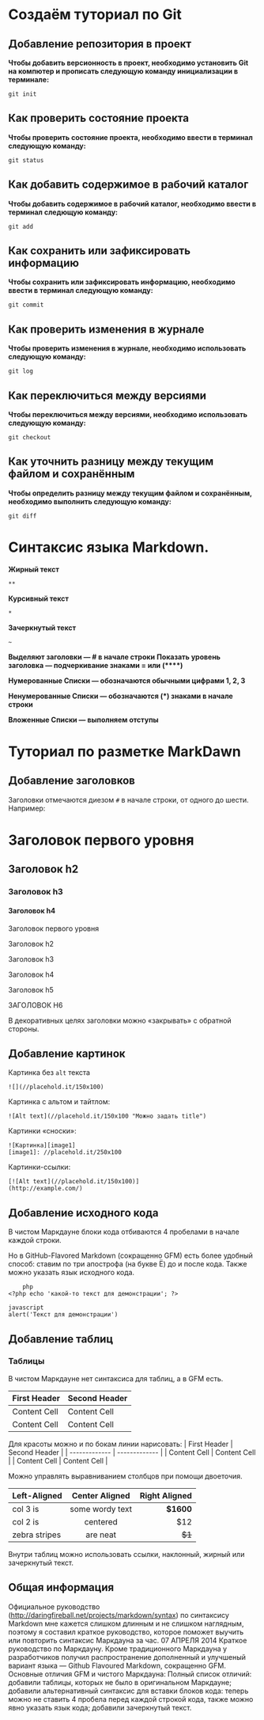 # Создаём туториал по Git

## Добавление репозитория в проект

**Чтобы добавить версионность в проект, необходимо установить Git на компютер и прописать следующую команду инициализации в терминале:**
```
git init
```

## Как проверить состояние проекта

**Чтобы проверить состояние проекта, необходимо ввести в терминал следующую команду:**
```fix
git status
```

## Как добавить содержимое в рабочий каталог
**Чтобы добавить содержимое в рабочий каталог, необходимо ввести в терминал следющую команду:**
```
git add
```
## Как сохранить или зафиксировать информацию
**Чтобы сохранить или зафиксировать информацию, необходимо ввести в терминал следующую команду:**
```
git commit
```
## Как проверить изменения в журнале
**Чтобы проверить изменения в журнале, необходимо использовать следующую команду:**
```
git log
```
## Как переключиться между версиями
**Чтобы переключиться между версиями, необходимо использовать следующую команду:**
```fix
git checkout
```
## Как уточнить разницу между текущим файлом и сохранённым
**Чтобы определить разницу между текущим файлом и сохранённым, необходимо выполнить следующую команду:**
```
git diff
```
# Синтаксис языка Markdown. 
**Жирный текст**
```
**
```
**Курсивный текст**
```
*
```
**Зачеркнутый текст**
```
~
```
**Выделяют заголовки — # в начале строки**
**Показать уровень заголовка —
подчеркивание знаками = или (****)**

**Нумерованные Списки — обозначаются
обычными цифрами 1, 2, 3**

**Ненумерованные Списки — обозначаются (*) знаками в начале строки**

**Вложенные Списки — выполняем отступы**

# Туториал по разметке MarkDawn

## Добавление заголовков
Заголовки отмечаются диезом `#` в начале строки, от
одного до шести. Например:
# Заголовок первого уровня #
## Заголовок h2
### Заголовок h3
#### Заголовок h4
Заголовок первого уровня

Заголовок h2

Заголовок h3

Заголовок h4

Заголовок h5

ЗАГОЛОВОК H6

В декоративных целях заголовки можно «закрывать» с обратной
стороны.


## Добавление картинок
Картинка без `alt` текста
```
![](//placehold.it/150x100)
```
Картинка с альтом и тайтлом:
```
![Alt text](//placehold.it/150x100 "Можно задать title")
```
Картинки «сноски»:
```
![Картинка][image1]
[image1]: //placehold.it/250x100
```
Картинки-ссылки:
```
[![Alt text](//placehold.it/150x100)]
(http://example.com/)
```

## Добавление исходного кода

В чистом Маркдауне блоки кода отбиваются 4 пробелами в
начале каждой строки.

Но в GitHub-Flavored Markdown (сокращенно GFM) есть
более удобный способ: ставим по три апострофа (на букве
Ё) до и после кода. Также можно указать язык исходного
кода.

```
    php
<?php echo 'какой-то текст для демонстрации'; ?>    
```

```
javascript
alert('Текст для демонстрации')

```


## Добавление таблиц
### Таблицы

В чистом Маркдауне нет синтаксиса для таблиц, а в GFM
есть.


First Header | Second Header
------------- | -------------
Content Cell | Content Cell
Content Cell | Content Cell



Для красоты можно и по бокам линии нарисовать:
| First Header | Second Header |
| ------------- | ------------- |
| Content Cell | Content Cell |
| Content Cell | Content Cell |

Можно управлять выравниванием столбцов при помощи
двоеточия.

| Left-Aligned | Center Aligned | Right Aligned |
|:------------- |:---------------:| -------------:|
| col 3 is | some wordy text | **$1600** |
| col 2 is | centered | $12 |
| zebra stripes | are neat | ~~$1~~ |

Внутри таблиц можно использовать ссылки, наклонный,
жирный или зачеркнутый текст.

## Общая информация

Официальное руководство (http://daringfireball.net/projects/markdown/syntax) по синтаксису Markdown мне
кажется слишком длинным и не слишком наглядным, поэтому я составил краткое руководство, которое
поможет выучить или повторить синтаксис Маркдауна за час.
07 АПРЕЛЯ 2014
Краткое руководство
по Маркдауну.
Кроме традиционного Маркдауна у разработчиков получил распространение дополненный и улучшеный вариант языка — Github Flavoured Markdown, сокращенно GFM.
Основные отличия GFM и чистого Маркдауна:
Полный список отличий:
добавили таблицы, которых не было в оригинальном Маркдауне;
добавили альтернативный синтаксис для вставки блоков кода: теперь можно не ставить 4 пробела
перед каждой строкой кода, также можно явно указать язык кода;
добавили зачеркнутый текст.
